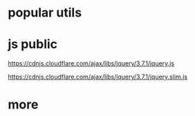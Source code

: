 # popular utils

# js public

https://cdnjs.cloudflare.com/ajax/libs/jquery/3.7.1/jquery.js

https://cdnjs.cloudflare.com/ajax/libs/jquery/3.7.1/jquery.slim.js

# more
